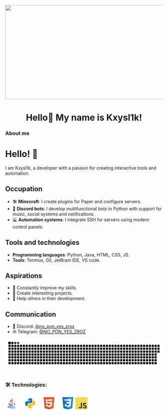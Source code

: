 <br clear="both">

<div align="center">
  <img height="300" width="600" src="https://user-images.githubusercontent.com/74038190/225813708-98b745f2-7d22-48cf-9150-083f1b00d6c9.gif"  />
</div>

###

<h1 align="center">Hello👋 My name is Kxysl1k!</h1>

###

<h3 align="left">About me</h3>

###

# Hello! 👋

I am Kxysl1k, a developer with a passion for creating interactive tools and automation.

## Occupation
- 🛠 **Minecraft**: I create plugins for Paper and configure servers.
- 🤖 **Discord bots**: I develop multifunctional bots in Python with support for music, social systems and notifications.
- 💻 **Automation systems**: I integrate SSH for servers using modern control panels.

## Tools and technologies
- **Programming languages**: Python, Java, HTML, CSS, JS.
- **Tools**: Termius, Git, JetBrain IDE, VS code.

## Aspirations
- 🌟 Constantly improve my skills.
- 🔧 Create interesting projects.
- 🙏 Help others in their development.

## Communication
- 💬 Discord: [@no_pon_yes_zroz](https://discord.com/users/836647735809146930)
- ✉ Telegram: [@NO_PON_YES_ZROZ](https://discord.com/users/836647735809146930)

<p align="center">
 <img width="600" src="assets/github-snake.svg" alt="snake"/>
</p>

###

<h3 align="left">🛠 Technologies:</h3>

###

<div align="left">
  <img src="./assets/java.svg" height="40" alt="python logo"  />
  <img width="12" />
  <img src="./assets/python.svg" height="40" alt="python logo"  />
  <img width="12" />
  <img src="./assets/html5.svg" height="40" alt="html5 logo"  />
  <img width="12" />
  <img src="./assets/css3.svg" height="40" alt="css3 logo"  />
  <img src="./assets/javascript.svg" height="40" alt="javascript logo"  />
  <img width="12" />
</div>

###